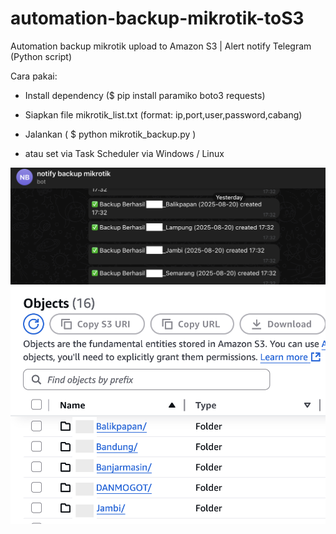 # automation-backup-mikrotik-toS3
Automation backup mikrotik upload to Amazon S3 | Alert notify Telegram (Python script)

Cara pakai:

- Install dependency ($ pip install paramiko boto3 requests)

- Siapkan file mikrotik_list.txt (format: ip,port,user,password,cabang)

- Jalankan ( $ python mikrotik_backup.py )

- atau set via Task Scheduler via Windows / Linux

![alt text](https://github.com/ikolaw18/automation-backup-mikrotik-toS3/blob/ca0b8f0f6d3a994482b4af6595d3b74cb6725dd9/notify_telegram.png?raw=true)
![alt text](https://github.com/ikolaw18/automation-backup-mikrotik-toS3/blob/ca0b8f0f6d3a994482b4af6595d3b74cb6725dd9/Bucket_S3.png?raw=true)


